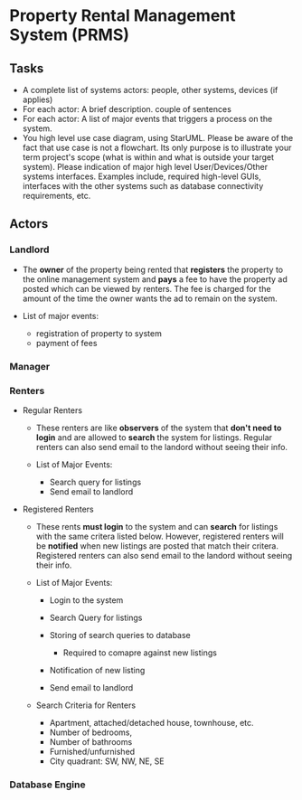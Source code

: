 
# Property Rental Management System (PRMS)

## Tasks

* A complete list of systems actors: people, other systems, devices (if applies)
* For each actor:  A  brief description. couple of sentences
* For each actor: A list of major events that triggers a process on the system. 
* You high level use case diagram, using StarUML. Please be aware of the fact that use case is not a flowchart. Its only purpose is to illustrate your term project's scope (what is within and what is outside your target system). Please indication of major high level User/Devices/Other systems interfaces. Examples include, required high-level GUIs, interfaces with the other systems such as database connectivity requirements, etc.

## Actors

### Landlord

* The **owner** of the property being rented that **registers** the property to the online management system and **pays** a fee to have the property ad posted which can be viewed by renters. The fee is charged for the amount of the time the owner wants the ad to remain on the system.
* List of major events:

	* registration of property to system
	* payment of fees

### Manager

### Renters
* Regular Renters

	* These renters are like **observers** of the system that **don't need to login** and are allowed to **search** the system for listings. Regular renters can also send email to the landord without seeing their info.
	* List of Major Events:

		* Search query for listings
		* Send email to landlord

* Registered Renters

	* These rents **must login** to the system and can **search** for listings with the same critera listed below. However, registered renters will be **notified** when new listings are posted that match their critera. Registered renters can also send email to the landord without seeing their info.
	* List of Major Events:

		* Login to the system
		* Search Query for listings
		* Storing of search queries to database

			* Required to comapre against new listings

		* Notification of new listing
		* Send email to landlord

	* Search Criteria for Renters

		* Apartment, attached/detached house, townhouse, etc.
		* Number of bedrooms,
		* Number of bathrooms
		* Furnished/unfurnished
		* City quadrant: SW, NW, NE, SE

### Database Engine




